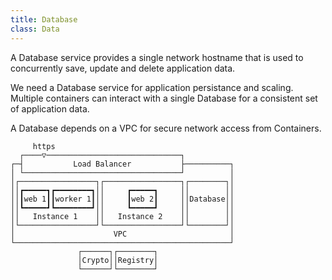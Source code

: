```yaml
---
title: Database
class: Data
---
```


A Database service provides a single network hostname that is used to concurrently save, update and delete application data.

We need a Database service for application persistance and scaling. Multiple containers can interact with a single Database for a consistent set of application data.

A Database depends on a VPC for secure network access from Containers.


```
     https                                        
  ┌────▽──────────────────────────────┐           
┌─┤           Load Balancer           ├──────────┐
│ └───────────────────────────────────┘          │
│┌─────────────────┐┌─────────────────┐┌────────┐│
││┏━━━━━┓┏━━━━━━━━┓││     ┏━━━━━┓     ││        ││
││┃web 1┃┃worker 1┃││     ┃web 2┃     ││Database││
││┗━━━━━┛┗━━━━━━━━┛││     ┗━━━━━┛     ││        ││
││   Instance 1    ││   Instance 2    ││        ││
│└─────────────────┘└─────────────────┘└────────┘│
│                      VPC                       │
└────────────────────────────────────────────────┘
               ┌──────┐┌────────┐                 
               │Crypto││Registry│                 
               └──────┘└────────┘                 
```